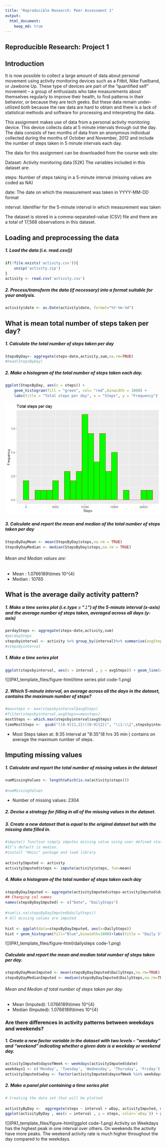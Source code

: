 ```yaml
---
title: "Reproducible Research: Peer Assessment 1"
output: 
  html_document:
    keep_md: true
---
```



## Reproducible Research: Project 1

## Introduction

It is now possible to collect a large amount of data about personal movement using activity monitoring devices such as a Fitbit, Nike Fuelband, or Jawbone Up. These type of devices are part of the “quantified self” movement – a group of enthusiasts who take measurements about themselves regularly to improve their health, to find patterns in their behavior, or because they are tech geeks. But these data remain under-utilized both because the raw data are hard to obtain and there is a lack of statistical methods and software for processing and interpreting the data.

This assignment makes use of data from a personal activity monitoring device. This device collects data at 5 minute intervals through out the day. The data consists of two months of data from an anonymous individual collected during the months of October and November, 2012 and include the number of steps taken in 5 minute intervals each day.

The data for this assignment can be downloaded from the course web site:

Dataset: Activity monitoring data [52K]
The variables included in this dataset are:

steps: Number of steps taking in a 5-minute interval (missing values are coded as NA)

date: The date on which the measurement was taken in YYYY-MM-DD format

interval: Identifier for the 5-minute interval in which measurement was taken

The dataset is stored in a comma-separated-value (CSV) file and there are a total of 17,568 observations in this dataset.



## Loading and preprocessing the data

##### 1. Load the data (i.e. read.csv())

```r
if(!file.exists('activity.csv')){
    unzip('activity.zip')
}
activity <- read.csv('activity.csv')
```
##### 2. Process/transform the data (if necessary) into a format suitable for your analysis.


```r
activity$date <- as.Date(activity$date, format="%Y-%m-%d")
```

## What is mean total number of steps taken per day?

##### 1. Calculate the total number of steps taken per day


```r
StepsByDay<- aggregate(steps~date,activity,sum,na.rm=TRUE)
#head(StepsByDay)
```

##### 2. Make a histogram of the total number of steps taken each day. 


```r
ggplot(StepsByDay, aes(x = steps)) +
    geom_histogram(fill = "green", col= "red",binwidth = 1000) +
    labs(title = "Total steps per day", x = "Steps", y = "Frequency")
```

![](PA1_template_files/figure-html/ggplotcode-1.png)<!-- -->

##### 3. Calculate and report the mean and median of the total number of steps taken per day


```r
StepsByDayMean <- mean(StepsByDay$steps,na.rm = TRUE)
StepsByDayMedian <- median(StepsByDay$steps,na.rm = TRUE)
```

###### Mean and Median values are:
* Mean : 1.0766189\times 10^{4}
* Median :  10765

## What is the average daily activity pattern?

##### 1. Make a time series plot (i.e.type = "𝚕") of the 5-minute interval (x-axis) and the average number of steps taken, averaged across all days (y-axis)


```r
perdaySteps <- aggregate(steps~date,activity,sum)
#perdaySteps
stepsbyinterval <- activity %>% group_by(interval)%>% summarise(avgSteps= mean(steps,na.rm = TRUE))
#stepsbyinterval
```

##### 1. Make a time series plot


```r
ggplot(stepsbyinterval, aes(x = interval , y = avgSteps)) + geom_line(color="red", size=1) + labs(title = "Avg. Daily Steps", x = "Interval", y = "Avg. Steps per day")
```

![](PA1_template_files/figure-html/time series plot code-1.png)<!-- -->
 
##### 2. Which 5-minute interval, on average across all the days in the dataset, contains the maximum number of steps?


```r
#maxsteps <- max(stepsbyinterval$avgSteps)
#filter(stepsbyinterval,avgSteps==maxsteps)
mostSteps <- which.max(stepsbyinterval$avgSteps)
timeMostSteps <-  gsub("([0-9]{1,2})([0-9]{2})", "\\1:\\2",stepsbyinterval[mostSteps,'interval'])
```

* Most Steps taken  at: 8:35
Interval at "8:35"(8 hrs 35 min ) contains on average the maximum number of steps.

## Imputing missing values

##### 1. Calculate and report the total number of missing values in the dataset 


```r
numMissingValues <- length(which(is.na(activity$steps)))

#numMissingValues
```

* Number of missing values: 2304

##### 2. Devise a strategy for filling in all of the missing values in the dataset.

##### 3. Create a new dataset that is equal to the original dataset but with the missing data filled in.


```r
#impute() function simply imputes missing value using user defined statistical method (mean, max, median). 
#It’s default is median.
#install "Hmisc" package and load library

activityImputed <- activity
activityImputed$steps <- impute(activity$steps, fun=mean)
```

##### 4. Make a histogram of the total number of steps taken each day 


```r
stepsByDayImputed <- aggregate(activityImputed$steps~activityImputed$date,activityImputed, sum)
## Changing col names
names(stepsByDayImputed) <- c("Date", "DailySteps")

#sum(is.na(stepsByDayImputed$dailySteps))
# All missing values are imputed

hist <- ggplot(data=stepsByDayImputed, aes(x=DailySteps))
hist + geom_histogram(fill="Blue",binwidth=1000)+labs(title = "Daily Steps", x = "Daily Steps", y = "Frequency")
```

![](PA1_template_files/figure-html/dailysteps code-1.png)<!-- -->

##### Calculate and report the mean and median total number of steps taken per day. 


```r
stepsByDayMeanImputed <- mean(stepsByDayImputed$DailySteps,na.rm=TRUE)
stepsByDayMedianImputed <- median(stepsByDayImputed$DailySteps,na.rm=TRUE)
```
###### Mean and Median of total number of steps taken per day.
* Mean (Imputed): 1.0766189\times 10^{4}
* Median (Imputed):  1.0766189\times 10^{4}

### Are there differences in activity patterns between weekdays and weekends?
##### 1. Create a new factor variable in the dataset with two levels – “weekday” and “weekend” indicating whether a given date is a weekday or weekend day.


```r
activityImputed$daysofWeek <- weekdays(activityImputed$date)
weekdays1 <- c('Monday', 'Tuesday', 'Wednesday', 'Thursday', 'Friday')
activityImputed$wDay <- factor(activityImputed$daysofWeek %in% weekdays1,levels=c(FALSE, TRUE), labels=c('weekend', 'weekday')) 
```

##### 2. Make a panel plot containing a time series plot


```r
# Creating the data set that will be plotted

activityByDay <-  aggregate(steps ~ interval + wDay, activityImputed, mean)
ggplot(activityByDay , aes(x = interval , y = steps, color=`wDay`)) + geom_line() + labs(title = "Avg. Daily Steps by Weektype", x = "Interval", y = "No. of Steps") + facet_wrap(~`wDay` , ncol = 1, nrow=2)
```

![](PA1_template_files/figure-html/ggplot code-1.png)<!-- -->
Activity on Weekdays has the highest peak in one interval over others. On weekends the activity have more peaks. The weekend activity rate is much higher throughout the day compared to the weekdays.
